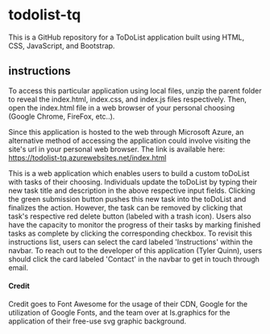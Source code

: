 # todolist-tq
This is a GitHub repository for a ToDoList application built using HTML, CSS, JavaScript, and Bootstrap. 

## instructions 

To access this particular application using local files, unzip the parent folder to reveal the index.html, index.css, and index.js files respectively. Then, open the index.html file in a web browser of your personal choosing (Google Chrome, FireFox, etc..). 

Since this application is hosted to the web through Microsoft Azure, an alternative method of accessing the application could involve visiting the site's url in your personal web browser. The link is available here: https://todolist-tq.azurewebsites.net/index.html

This is a web application which enables users to build a custom toDoList with tasks of their choosing.
Individuals update the toDoList by typing their new task title and description in the above respective input fields. Clicking
the green submission button pushes this new task into the toDoList and finalizes the action. However, the task can be removed by clicking
that task's respective red delete button (labeled with a trash icon). Users also have the capacity to monitor the progress of their tasks by marking finished tasks as complete by clicking the corresponding checkbox. To revisit this instructions list, users can select the card labeled 'Instructions' within the navbar. To reach out to the developer of this application (Tyler Quinn), users should click the card labeled 'Contact' in the navbar to get in touch through email.

#### Credit 

Credit goes to Font Awesome for the usage of their CDN, Google for the utilization of Google Fonts, and the team over at Is.graphics for the application of their free-use svg graphic background. 
